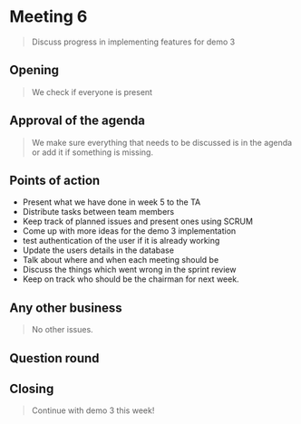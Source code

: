 # Meeting 6
> Discuss progress in implementing features for demo 3


## Opening
> We check if everyone is present


## Approval of the agenda

> We make sure everything that needs to be discussed is in the agenda or add it if something is missing.


## Points of action


*  Present what we have done in week 5 to the TA
*  Distribute tasks between team members
*  Keep track of planned issues and present ones using SCRUM 
*  Come up with more ideas for the demo 3 implementation
*  test authentication of the user if it is already working
*  Update the users details in the database
*  Talk about where and when each meeting should be
*  Discuss the things which went wrong in the sprint review
*  Keep on track who should be the chairman for next week.

## Any other business

> No other issues.

## Question round


## Closing

> Continue with demo 3 this week!